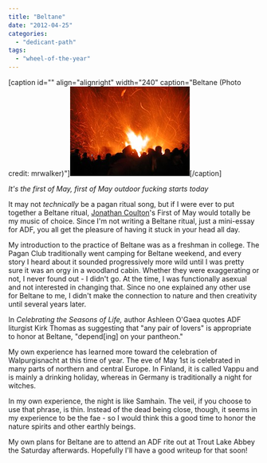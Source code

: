 ```yaml
---
title: "Beltane"
date: "2012-04-25"
categories: 
  - "dedicant-path"
tags: 
  - "wheel-of-the-year"
---
```


\[caption id="" align="alignright" width="240" caption="Beltane (Photo credit: mrwalker)"\][![Beltane](images/12654259_f283820b96_m.jpg "Beltane")](http://www.flickr.com/photos/24204505@N00/12654259)\[/caption\]

_It's the first of May, first of May outdoor fucking starts today_

It may not _technically_ be a pagan ritual song, but if I were ever to put together a Beltane ritual, [Jonathan Coulton](http://www.jonathancoulton.com/ "Jonathan Coulton")'s First of May would totally be my music of choice. Since I'm not writing a Beltane ritual, just a mini-essay for ADF, you all get the pleasure of having it stuck in your head all day.

My introduction to the practice of Beltane was as a freshman in college. The Pagan Club traditionally went camping for Beltane weekend, and every story I heard about it sounded progressively more wild until I was pretty sure it was an orgy in a woodland cabin. Whether they were exaggerating or not, I never found out - I didn't go. At the time, I was functionally asexual and not interested in changing that. Since no one explained any other use for Beltane to me, I didn't make the connection to nature and then creativity until several years later.

In _Celebrating the Seasons of Life,_ author Ashleen O'Gaea quotes ADF liturgist Kirk Thomas as suggesting that "any pair of lovers" is appropriate to honor at Beltane, "depend\[ing\] on your pantheon."

My own experience has learned more toward the celebration of Walpurgisnacht at this time of year. The eve of May 1st is celebrated in many parts of northern and central Europe. In Finland, it is called Vappu and is mainly a drinking holiday, whereas in Germany is traditionally a night for witches.

In my own experience, the night is like Samhain. The veil, if you choose to use that phrase, is thin. Instead of the dead being close, though, it seems in my experience to be the fae - so I would think this a good time to honor the nature spirits and other earthly beings.

My own plans for Beltane are to attend an ADF rite out at Trout Lake Abbey the Saturday afterwards. Hopefully I'll have a good writeup for that soon!
